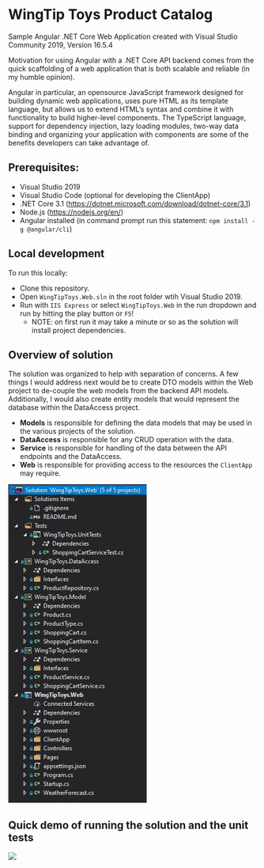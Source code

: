# WingTip Toys Product Catalog

Sample Angular .NET Core Web Application created with Visual Studio Community 2019, Version 16.5.4

Motivation for using Angular with a .NET Core API backend comes from the quick scaffolding of a web application that is both scalable and reliable (in my humble opinion). 

Angular in particular, an opensource JavaScript framework designed for building dynamic web applications, uses pure HTML as its template language, but allows us to extend HTML’s syntax and combine it with functionality to build higher-level components. The TypeScript language, support for dependency injection, lazy loading modules, two-way data binding and organizing your application with components are some of the benefits developers can take advantage of.

## Prerequisites:
- Visual Studio 2019
- Visual Studio Code (optional for developing the ClientApp)
- .NET Core 3.1 (https://dotnet.microsoft.com/download/dotnet-core/3.1)
- Node.js (https://nodejs.org/en/)
- Angular installed (in command prompt run this statement: `npm install -g @angular/cli`)

## Local development
To run this locally:
- Clone this repository.
- Open `WingTipToys.Web.sln` in the root folder wtih Visual Studio 2019.
- Run with `IIS Express` or select `WingTipToys.Web` in the run dropdown and run by hitting the play button or `F5`!
  - NOTE: on first run it may take a minute or so as the solution will install project dependencies.

## Overview of solution
The solution was organized to help with separation of concerns. A few things I would address next would be to create DTO models within the Web project to de-couple the web models from the backend API models.  Additionally, I would also create entity models that would represent the database within the DataAccess project.

- **Models** is responsible for defining the data models that may be used in the various projects of the solution.
- **DataAccess** is responsible for any CRUD operation with the data.
- **Service** is responsible for handling of the data between the API endpoints and the DataAccess.
- **Web** is responsible for providing access to the resources the `ClientApp` may require.

![](wingtip-toys-solution.jpg)

## Quick demo of running the solution and the unit tests
![](wingtip-toys-demo.gif)

